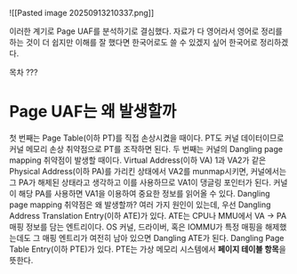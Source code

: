 ![[Pasted image 20250913210337.png]]

이러한 계기로 Page UAF를 분석하기로 결심했다. 자료가 다 영어라서 영어로 정리를 하는 것이 더 쉽지만 이해를 잘 했다면 한국어로도 쓸 수 있겠지 싶어 한국어로 정리하겠다.

목차 ???
# Page UAF는 왜 발생할까

첫 번째는 Page Table(이하 PT)를 직접 손상시켰을 때이다. PT도 커널 데이터이므로 커널 메모리 손상 취약점으로 PT를 조작하면 된다.
두 번째는 커널의 Dangling page mapping 취약점이 발생할 때이다. Virtual Address(이하 VA) 1과 VA2가 같은 Physical Address(이하 PA)를 가리킨 상태에서 VA2를 munmap시키면, 커널에서는 그 PA가 해제된 상태라고 생각하고 이를 사용하므로 VA1이 댕글링 포인터가 된다. 커널이 해당 PA를 사용하면 VA1을 이용하여 중요한 정보를 읽어올 수 있다.
Dangling page mapping 취약점은 왜 발생할까? 여러 가지 원인이 있는데, 우선 Dangling Address Translation Entry(이하 ATE)가 있다. ATE는 CPU나 MMU에서 VA -> PA 매핑 정보를 담는 엔트리이다. OS 커널, 드라이버, 혹은 IOMMU가 특정 매핑을 해제했는데도 그 매핑 엔트리가 여전히 남아 있으면 Dangling ATE가 된다. Dangling Page Table Entry(이하 PTE)가 있다. PTE는 가상 메모리 시스템에서 **페이지 테이블 항목**을 뜻한다.